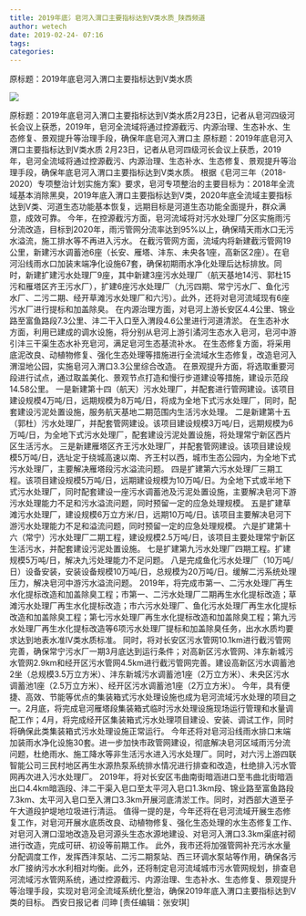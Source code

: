 ```yaml
---
title: 2019年底氵皂河入渭口主要指标达到Ⅴ类水质_陕西频道
author: wetech
date: 2019-02-24- 07:16
tags: 
categories: 
---
```

原标题：2019年底皂河入渭口主要指标达到Ⅴ类水质
<!-- more -->
                
<img align="center" border="0" src="http://p2.ifengimg.com/a/2016/0810/204c433878d5cf9size1_w16_h16.png" />
                
            
原标题：2019年底皂河入渭口主要指标达到Ⅴ类水质2月23日，记者从皂河四级河长会议上获悉，2019年，皂河全流域将通过控源截污、内源治理、生态补水、生态修复、景观提升等治理手段，确保年底皂河入渭口主
原标题：2019年底皂河入渭口主要指标达到Ⅴ类水质
2月23日，记者从皂河四级河长会议上获悉，2019年，皂河全流域将通过控源截污、内源治理、生态补水、生态修复、景观提升等治理手段，确保年底皂河入渭口主要指标达到Ⅴ类水质。
根据《皂河三年（2018-2020）专项整治计划实施方案》要求，皂河专项整治的主要目标为：2018年全流域基本消除黑臭，2019年底入渭口主要指标达到Ⅴ类，2020年底全流域主要指标达到Ⅴ类、河道生态功能基本恢复，远期目标是河道生态功能全面提升，群众满意，成效可靠。
今年，在控源截污方面，皂河流域将对污水处理厂分区实施雨污分流改造，目标到2020年，雨污管网分流率达到95%以上，确保晴天雨水口无污水溢流，施工排水等不再进入污水。
在截污管网方面，流域内将新建截污管网19公里，新建污水调蓄池6座（长安、雁塔、沣东、未央各1座，高新区2座）。在皂河沿线雨水口加装末端净化设施67套，确保初期雨水净化处理后达标排放。同时，新建扩建污水处理厂9座，其中新建3座污水处理厂（航天基地14污、郭杜15污和雁塔区齐王污水厂），扩建6座污水处理厂（九污四期、常宁污水厂、鱼化污水厂、二污二期、经开草滩污水处理厂和六污）。此外，还将对皂河流域现有6座污水厂进行提标和加盖除臭。
在内源治理方面，对皂河上游长安区4.4公里、锦业路至富鱼路段7.3公里、沣二干入口至入渭段4.6公里进行河道清淤。
在生态补水方面，利用已建成的调水设施，将分别从皂河上游引潏河生态水入皂河，皂河中游引沣三干渠生态水补充皂河，满足皂河生态基流补水。
在生态修复方面，将采用底泥改良、动植物修复、强化生态处理等措施进行全流域水生态修复，改造皂河入渭湿地公园，实施皂河入渭口3.3公里综合改造。
在景观提升方面，将选取重要河段进行试点，通过取盖美化、景观节点打造和慢行步道建设等措施，建设示范段14.58公里。
一是新建第十四（航天）污水处理厂，并配套进行管网建设。该项目建设规模4万吨/日，远期规模为8万吨/日，将成为全地下式污水处理厂，同时，配套建设污泥处置设施，服务航天基地二期范围内生活污水处理。
二是新建第十五（郭杜）污水处理厂，并配套管网建设。该项目建设规模3万吨/日，远期规模为6万吨/日，为全地下式污水处理厂，配套建设污泥处置设施，将处理常宁新区西片区生活污水。
三是新建雁塔区齐王污水处理厂，并配套管网建设。该项目建设规模5万吨/日，选址定于绕城高速以南、齐王村以西，城市生态公园内，为全地下式污水处理厂，主要解决雁塔段污水溢流问题。
四是扩建第六污水处理厂三期工程。该项目建设规模5万吨/日，远期建设规模为10万吨/日。为全地下式或半地下式污水处理厂，同时配套建设一座污水调蓄池及污泥处置设施，主要解决皂河下游污水处理能力不足和污水溢流问题，同时预留一定的应急处理规模。
五是扩建草滩污水处理厂，建设规模6万立方米/日，远期10万吨/日。该项目主要解决皂河下游污水处理能力不足和溢流问题，同时预留一定的应急处理规模。
六是扩建第十六（常宁）污水处理厂二期工程，建设规模2.5万吨/日，该项目主要处理常宁新区生活污水，并配套建设污泥处置设施。
七是扩建第九污水处理厂四期工程。扩建规模5万吨/日，解决九污处理能力不足问题。
八是完成鱼化污水处理厂（10万吨/日）设备安装，安装设备规模10万吨/日，总规模为20万吨/日。缓解二污系统处理压力，解决皂河中游污水溢流问题。
2019年，将完成市第一、二污水处理厂再生水化提标改造和加盖除臭工程；市第一、二污水处理厂二期再生水化提标改造；草滩污水处理厂再生水化提标改造；市六污水处理厂、鱼化污水处理厂再生水化提标改造和加盖除臭工程；第七污水处理厂再生水化提标改造和加盖除臭工程；第九污水处理厂再生水化提标改造等6项污水处理厂提标和加盖除臭任务，出水水质均要求达到地表水准Ⅳ类水质标准。
同时，将对长安区污水管网10.1km进行截污管网完善，确保常宁污水厂一期3月底达到运行条件；对高新区污水管网、沣东新城污水管网2.9km和经开区污水管网4.5km进行截污管网完善。建设高新区污水调蓄池2坐（总规模3.5万立方米）、沣东新城污水调蓄池1座（2万立方米）、未央区污水调蓄池1座（2.5万立方米）、经开区污水调蓄池1座（2万立方米）。
今年，具有便捷、高效、节能等优点的集装箱式污水处理设施也成为皂河流域污水处理的项目之一。2月底，将完成皂河雁塔段集装箱式临时污水处理设施现场运行管理和水量调配工作；4月，将完成经开区集装箱式污水处理项目建设、安装、调试工作，同时将确保此类集装箱式污水处理设施正常运行。
今年还将对皂河沿线雨水排口末端加装雨水净化设施30套。进一步加快市政管网建设，彻底解决皂河区域雨污分流问题，杜绝雨水、施工降水等非生活污水进入污水处理厂。同时，对六污上游四联智能公司三民村地区再生水源热泵系统排水情况进行排查和改造，杜绝排入污水管网再次进入污水处理厂。
2019年，将对长安区韦曲南街暗涵进口至韦曲北街暗涵出口4.4km暗涵段、沣二干渠入皂口至太平河入皂口1.3km段、锦业路至富鱼路段7.3km、太平河入皂口至入渭口3.3km开展河底清淤工作。同时，对西部大道至子午大道段护堤地垃圾进行清运。
值得一提的是，今年还将在皂河流域开展生态修复工作，对皂河开展水底质改良、动植物修复、强化生态处理的水生态修复工作、对皂河入渭口湿地改造及皂河源头生态水源地建设、对皂河入渭口3.3km渠底衬砌进行改造，完成可研、初设等前期工作。
此外，我市还将加强管网补充污水水量分配调度工作，发挥西沣泵站、二污二期泵站、西三环调水泵站等作用，确保各污水厂接纳污水水利相对均衡。此外，还将制定皂河流域城市污水管网规划，排查皂河流域污水管网系统，通过控源截污、内源治理、生态补水、生态修复、景观提升等治理手段，实现对皂河全流域系统化整治，确保2019年底入渭口主要指标达到Ⅴ类的目标。
西安日报记者 闫珅
[责任编辑：张安琪]
            
